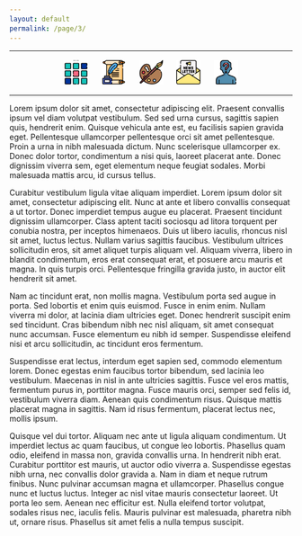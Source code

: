 ```yaml
---
layout: default
permalink: /page/3/
---
```

<center>
<hr width="100%" size="3">
<div class="container">
        <a href="https://ellisjalia.com"><img src="/assets/icons/menu.png" style="width:43px;height:43px;justify-content:center;display:inline-block;border:1px;margin: 0px 8px;padding:2px;"/></a>
        <a href="https://ellisjalia.com/essays"><img src="/assets/icons/quill.png" style="width:43px;height:43px;justify-content:center;display:inline-block;border:1px;margin: 0px 8px;padding:2px;"/></a>
        <a href="https://ellisjalia.com/art"><img src="/assets/icons/paint-palette.png" style="width:43px;height:43px;justify-content:center;display:inline-block;border:1px;margin: 0px 8px;padding:2px;"/></a>
        <a href="https://ellisjalia.com/newsletter"><img src="/assets/icons/newsletter.png" style="width:43px;height:43px;justify-content:center;display:inline-block;border:1px;margin: 0px 8px;padding:2px;"/></a>
        <a href="https://ellisjalia.com/about"><img src="/assets/icons/unknown.png" style="width:43px;height:43px;justify-content:center;display:inline-block;border:1px;margin: 0px 8px;padding:2px;"/></a>
 </div>
  <hr width="100%" size="3">
  </center>
<style>
a {
color: black;
text-decoration: none;
}
a:hover {
  color: tomato;
  text-decoration: none;
}
</style>

Lorem ipsum dolor sit amet, consectetur adipiscing elit. Praesent convallis ipsum vel diam volutpat vestibulum. Sed sed urna cursus, sagittis sapien quis, hendrerit enim. Quisque vehicula ante est, eu facilisis sapien gravida eget. Pellentesque ullamcorper pellentesque orci sit amet pellentesque. Proin a urna in nibh malesuada dictum. Nunc scelerisque ullamcorper ex. Donec dolor tortor, condimentum a nisi quis, laoreet placerat ante. Donec dignissim viverra sem, eget elementum neque feugiat sodales. Morbi malesuada mattis arcu, id cursus tellus.

Curabitur vestibulum ligula vitae aliquam imperdiet. Lorem ipsum dolor sit amet, consectetur adipiscing elit. Nunc at ante et libero convallis consequat a ut tortor. Donec imperdiet tempus augue eu placerat. Praesent tincidunt dignissim ullamcorper. Class aptent taciti sociosqu ad litora torquent per conubia nostra, per inceptos himenaeos. Duis ut libero iaculis, rhoncus nisl sit amet, luctus lectus. Nullam varius sagittis faucibus. Vestibulum ultrices sollicitudin eros, sit amet aliquet turpis aliquam vel. Aliquam viverra, libero in blandit condimentum, eros erat consequat erat, et posuere arcu mauris et magna. In quis turpis orci. Pellentesque fringilla gravida justo, in auctor elit hendrerit sit amet.

Nam ac tincidunt erat, non mollis magna. Vestibulum porta sed augue in porta. Sed lobortis et enim quis euismod. Fusce in enim enim. Nullam viverra mi dolor, at lacinia diam ultricies eget. Donec hendrerit suscipit enim sed tincidunt. Cras bibendum nibh nec nisl aliquam, sit amet consequat nunc accumsan. Fusce elementum eu nibh id semper. Suspendisse eleifend nisi et arcu sollicitudin, ac tincidunt eros fermentum.

Suspendisse erat lectus, interdum eget sapien sed, commodo elementum lorem. Donec egestas enim faucibus tortor bibendum, sed lacinia leo vestibulum. Maecenas in nisl in ante ultricies sagittis. Fusce vel eros mattis, fermentum purus in, porttitor magna. Fusce mauris orci, semper sed felis id, vestibulum viverra diam. Aenean quis condimentum risus. Quisque mattis placerat magna in sagittis. Nam id risus fermentum, placerat lectus nec, mollis ipsum.

Quisque vel dui tortor. Aliquam nec ante ut ligula aliquam condimentum. Ut imperdiet lectus ac quam faucibus, ut congue leo lobortis. Phasellus quam odio, eleifend in massa non, gravida convallis urna. In hendrerit nibh erat. Curabitur porttitor est mauris, ut auctor odio viverra a. Suspendisse egestas nibh urna, nec convallis dolor gravida a. Nam in diam et neque rutrum finibus. Nunc pulvinar accumsan magna et ullamcorper. Phasellus congue nunc et luctus luctus. Integer ac nisl vitae mauris consectetur laoreet. Ut porta leo sem. Aenean nec efficitur est. Nulla eleifend tortor volutpat, sodales risus nec, iaculis felis. Mauris pulvinar est malesuada, pharetra nibh ut, ornare risus. Phasellus sit amet felis a nulla tempus suscipit. 